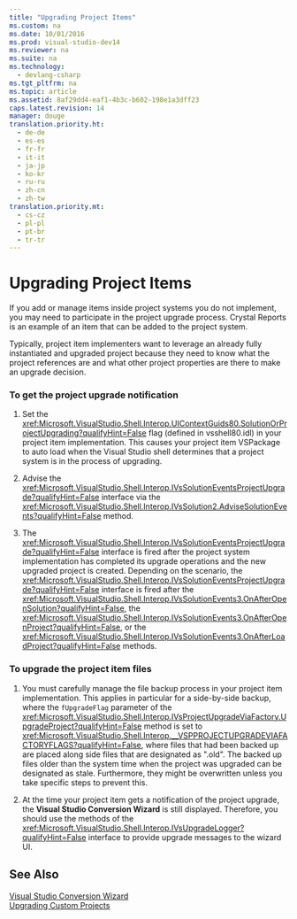 ```yaml
---
title: "Upgrading Project Items"
ms.custom: na
ms.date: 10/01/2016
ms.prod: visual-studio-dev14
ms.reviewer: na
ms.suite: na
ms.technology: 
  - devlang-csharp
ms.tgt_pltfrm: na
ms.topic: article
ms.assetid: 8af29dd4-eaf1-4b3c-b602-198e1a3dff23
caps.latest.revision: 14
manager: douge
translation.priority.ht: 
  - de-de
  - es-es
  - fr-fr
  - it-it
  - ja-jp
  - ko-kr
  - ru-ru
  - zh-cn
  - zh-tw
translation.priority.mt: 
  - cs-cz
  - pl-pl
  - pt-br
  - tr-tr
---
```

# Upgrading Project Items
If you add or manage items inside project systems you do not implement, you may need to participate in the project upgrade process. Crystal Reports is an example of an item that can be added to the project system.  
  
 Typically, project item implementers want to leverage an already fully instantiated and upgraded project because they need to know what the project references are and what other project properties are there to make an upgrade decision.  
  
### To get the project upgrade notification  
  
1.  Set the <xref:Microsoft.VisualStudio.Shell.Interop.UIContextGuids80.SolutionOrProjectUpgrading?qualifyHint=False> flag (defined in vsshell80.idl) in your project item implementation. This causes your project item VSPackage to auto load when the Visual Studio shell determines that a project system is in the process of upgrading.  
  
2.  Advise the <xref:Microsoft.VisualStudio.Shell.Interop.IVsSolutionEventsProjectUpgrade?qualifyHint=False> interface via the <xref:Microsoft.VisualStudio.Shell.Interop.IVsSolution2.AdviseSolutionEvents?qualifyHint=False> method.  
  
3.  The <xref:Microsoft.VisualStudio.Shell.Interop.IVsSolutionEventsProjectUpgrade?qualifyHint=False> interface is fired after the project system implementation has completed its upgrade operations and the new upgraded project is created. Depending on the scenario, the <xref:Microsoft.VisualStudio.Shell.Interop.IVsSolutionEventsProjectUpgrade?qualifyHint=False> interface is fired after the <xref:Microsoft.VisualStudio.Shell.Interop.IVsSolutionEvents3.OnAfterOpenSolution?qualifyHint=False>, the <xref:Microsoft.VisualStudio.Shell.Interop.IVsSolutionEvents3.OnAfterOpenProject?qualifyHint=False>, or the <xref:Microsoft.VisualStudio.Shell.Interop.IVsSolutionEvents3.OnAfterLoadProject?qualifyHint=False> methods.  
  
### To upgrade the project item files  
  
1.  You must carefully manage the file backup process in your project item implementation. This applies in particular for a side-by-side backup, where the `fUpgradeFlag` parameter of the <xref:Microsoft.VisualStudio.Shell.Interop.IVsProjectUpgradeViaFactory.UpgradeProject?qualifyHint=False> method is set to <xref:Microsoft.VisualStudio.Shell.Interop.__VSPPROJECTUPGRADEVIAFACTORYFLAGS?qualifyHint=False>, where files that had been backed up are placed along side files that are designated as ".old". The backed up files older than the system time when the project was upgraded can be designated as stale. Furthermore, they might be overwritten unless you take specific steps to prevent this.  
  
2.  At the time your project item gets a notification of the project upgrade, the **Visual Studio Conversion Wizard** is still displayed. Therefore, you should use the methods of the <xref:Microsoft.VisualStudio.Shell.Interop.IVsUpgradeLogger?qualifyHint=False> interface to provide upgrade messages to the wizard UI.  
  
## See Also  
 [Visual Studio Conversion Wizard](assetId:///4acfd30e-c192-4184-a86f-2da5e4c3d83c)   
 [Upgrading Custom Projects](../VS_not_in_toc/Upgrading-Custom-Projects.md)